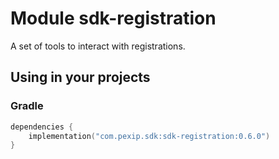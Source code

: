 # Module sdk-registration

A set of tools to interact with registrations.

## Using in your projects

### Gradle

```kotlin
dependencies {
    implementation("com.pexip.sdk:sdk-registration:0.6.0")
}
```
